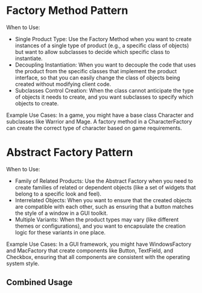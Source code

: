# Factory Method Pattern

When to Use:
- Single Product Type: Use the Factory Method when you want to create instances of a single type of product (e.g., a specific class of objects) but want to allow subclasses to decide which specific class to instantiate.
- Decoupling Instantiation: When you want to decouple the code that uses the product from the specific classes that implement the product interface, so that you can easily change the class of objects being created without modifying client code.
- Subclasses Control Creation: When the class cannot anticipate the type of objects it needs to create, and you want subclasses to specify which objects to create.

Example Use Cases:
In a game, you might have a base class Character and subclasses like Warrior and Mage. 
A factory method in a CharacterFactory can create the correct type of character based on game requirements.


# Abstract Factory Pattern

When to Use:
- Family of Related Products: Use the Abstract Factory when you need to create families of related or dependent objects (like a set of widgets that belong to a specific look and feel).
- Interrelated Objects: When you want to ensure that the created objects are compatible with each other, such as ensuring that a button matches the style of a window in a GUI toolkit.
- Multiple Variants: When the product types may vary (like different themes or configurations), and you want to encapsulate the creation logic for these variants in one place.

Example Use Cases:
In a GUI framework, you might have WindowsFactory and MacFactory that create components like Button, TextField, and Checkbox, ensuring that all components are consistent with the operating system style.

## Combined Usage
